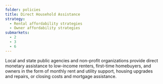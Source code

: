 ```yaml
---
folder: policies
title: Direct Household Assistance
strategy:
  - Rental affordability strategies
  - Owner affordability strategies
submarkets:
  - 2
  - 3
  - 6
---
```

Local and state public agencies and non-profit organizations provide direct monetary assistance to low-income renters, first-time homebuyers, and owners in the form of monthly rent and utility support, housing upgrades and repairs, or closing costs and mortgage assistance.
